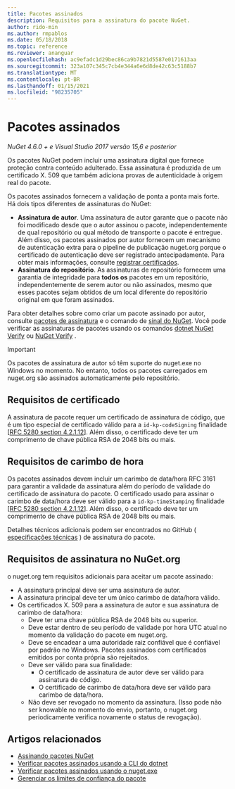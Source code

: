 ```yaml
---
title: Pacotes assinados
description: Requisitos para a assinatura do pacote NuGet.
author: rido-min
ms.author: rmpablos
ms.date: 05/18/2018
ms.topic: reference
ms.reviewer: ananguar
ms.openlocfilehash: ac9efadc1d29bec86ca9b7821d5587e0171613aa
ms.sourcegitcommit: 323a107c345c7cb4e344a6e6d8de42c63c5188b7
ms.translationtype: MT
ms.contentlocale: pt-BR
ms.lasthandoff: 01/15/2021
ms.locfileid: "98235705"
---
```

# <a name="signed-packages"></a>Pacotes assinados

*NuGet 4.6.0 + e Visual Studio 2017 versão 15,6 e posterior*

Os pacotes NuGet podem incluir uma assinatura digital que fornece proteção contra conteúdo adulterado. Essa assinatura é produzida de um certificado X. 509 que também adiciona provas de autenticidade à origem real do pacote.

Os pacotes assinados fornecem a validação de ponta a ponta mais forte. Há dois tipos diferentes de assinaturas do NuGet:
- **Assinatura de autor**. Uma assinatura de autor garante que o pacote não foi modificado desde que o autor assinou o pacote, independentemente de qual repositório ou qual método de transporte o pacote é entregue. Além disso, os pacotes assinados por autor fornecem um mecanismo de autenticação extra para o pipeline de publicação nuget.org porque o certificado de autenticação deve ser registrado antecipadamente. Para obter mais informações, consulte [registrar certificados](#signature-requirements-on-nugetorg).
- **Assinatura do repositório**. As assinaturas de repositório fornecem uma garantia de integridade para **todos os** pacotes em um repositório, independentemente de serem autor ou não assinados, mesmo que esses pacotes sejam obtidos de um local diferente do repositório original em que foram assinados.   

Para obter detalhes sobre como criar um pacote assinado por autor, consulte [pacotes de assinatura](../create-packages/Sign-a-package.md) e o comando de [sinal do NuGet](../reference/cli-reference/cli-ref-sign.md). Você pode verificar as assinaturas de pacotes usando os comandos [dotnet NuGet Verify](/dotnet/core/tools/dotnet-nuget-verify.md) ou [NuGet Verify](../reference/cli-reference/cli-ref-verify.md) .

> [!Important]
> Os pacotes de assinatura de autor só têm suporte do nuget.exe no Windows no momento. No entanto, todos os pacotes carregados em nuget.org são assinados automaticamente pelo repositório.

## <a name="certificate-requirements"></a>Requisitos de certificado

A assinatura de pacote requer um certificado de assinatura de código, que é um tipo especial de certificado válido para a `id-kp-codeSigning` finalidade [[RFC 5280 section 4.2.1.12](https://tools.ietf.org/html/rfc5280#section-4.2.1.12)]. Além disso, o certificado deve ter um comprimento de chave pública RSA de 2048 bits ou mais.

## <a name="timestamp-requirements"></a>Requisitos de carimbo de hora

Os pacotes assinados devem incluir um carimbo de data/hora RFC 3161 para garantir a validade da assinatura além do período de validade do certificado de assinatura do pacote. O certificado usado para assinar o carimbo de data/hora deve ser válido para a `id-kp-timeStamping` finalidade [[RFC 5280 section 4.2.1.12](https://tools.ietf.org/html/rfc5280#section-4.2.1.12)]. Além disso, o certificado deve ter um comprimento de chave pública RSA de 2048 bits ou mais.

Detalhes técnicos adicionais podem ser encontrados no GitHub ( [especificações técnicas](https://github.com/NuGet/Home/wiki/Package-Signatures-Technical-Details) ) de assinatura do pacote.

## <a name="signature-requirements-on-nugetorg"></a>Requisitos de assinatura no NuGet.org

o nuget.org tem requisitos adicionais para aceitar um pacote assinado:

- A assinatura principal deve ser uma assinatura de autor.
- A assinatura principal deve ter um único carimbo de data/hora válido.
- Os certificados X. 509 para a assinatura de autor e sua assinatura de carimbo de data/hora:
  - Deve ter uma chave pública RSA de 2048 bits ou superior.
  - Deve estar dentro de seu período de validade por hora UTC atual no momento da validação do pacote em nuget.org.
  - Deve se encadear a uma autoridade raiz confiável que é confiável por padrão no Windows. Pacotes assinados com certificados emitidos por conta própria são rejeitados.
  - Deve ser válido para sua finalidade: 
    - O certificado de assinatura de autor deve ser válido para assinatura de código.
    - O certificado de carimbo de data/hora deve ser válido para carimbo de data/hora.
  - Não deve ser revogado no momento da assinatura. (Isso pode não ser knowable no momento do envio, portanto, o nuget.org periodicamente verifica novamente o status de revogação).
  
  
## <a name="related-articles"></a>Artigos relacionados

- [Assinando pacotes NuGet](../create-packages/Sign-a-Package.md)
- [Verificar pacotes assinados usando a CLI do dotnet](/dotnet/core/tools/dotnet-nuget-verify.md)
- [Verificar pacotes assinados usando o nuget.exe](../reference/cli-reference/cli-ref-verify.md)
- [Gerenciar os limites de confiança do pacote](../consume-packages/installing-signed-packages.md)
